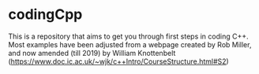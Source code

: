# codingCpp
This is a repository that aims to get you through first steps in coding C++. Most examples have been adjusted from a webpage created by Rob Miller, and now amended (till 2019) by William Knottenbelt (https://www.doc.ic.ac.uk/~wjk/c++Intro/CourseStructure.html#S2)
